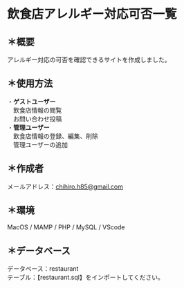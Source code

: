 # 飲食店アレルギー対応可否一覧
## ＊概要  
アレルギー対応の可否を確認できるサイトを作成しました。  

## ＊使用方法  
・**ゲストユーザー**  
　飲食店情報の閲覧  
　お問い合わせ投稿  
・**管理ユーザー**  
　飲食店情報の登録、編集、削除  
　管理ユーザーの追加
## ＊作成者  
メールアドレス：chihiro.h85@gmail.com  
## ＊環境  
MacOS / MAMP / PHP / MySQL / VScode
## ＊データベース  
データベース：restaurant  
テーブル：【restaurant.sql】をインポートしてください。
